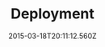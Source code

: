 ﻿---
title: Deployment
description: The list of articles about Virto Commerce Deployment
layout: docs
date: 2015-03-18T20:11:12.560Z
priority: 5
---
